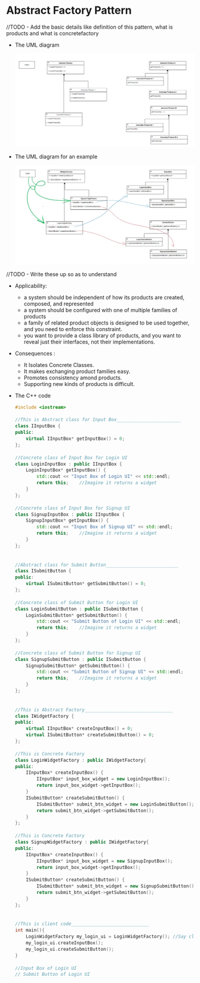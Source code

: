 # Abstract Factory Pattern

//TODO - Add the basic details like definition of this pattern, what is products and what is concretefactory

- The UML diagram

  ![img](./_assets/abstract-factory1.png)

- The UML diagram for an example

  ![img](./_assets/abstract-factory2.png)

//TODO - Write these up so as to understand

- Applicability:

  - a system should be independent of how its products are created, composed, and represented
  - a system should be configured with one of multiple families of products
  - a family of related product objects is designed to be used together, and you need to enforce this constraint.
  - you want to provide a class library of products, and you want to reveal just their interfaces, not their implementations.

- Consequences :

  - It Isolates Concrete Classes.
  - It makes exchanging product families easy.
  - Promotes consistency amond products.
  - Supporting new kinds of products is difficult.

- The C++ code

  ```cpp
  #include <iostream>

  //This is Abstract class for Input Box________________________
  class IInputBox {
  public:
      virtual IInputBox* getInputBox() = 0;
  };

  //Concrete class of Input Box for Login UI
  class LoginInputBox : public IInputBox {
      LoginInputBox* getInputBox() {
          std::cout << "Input Box of Login UI" << std::endl;
          return this;    //Imagine it returns a widget
      }
  };

  //Concrete class of Input Box for Signup UI
  class SignupInputBox : public IInputBox {
      SignupInputBox* getInputBox() {
          std::cout << "Input Box of Signup UI" << std::endl;
          return this;    //Imagine it returns a widget
      }
  };


  //Abstract class for Submit Button___________________________
  class ISubmitButton {
  public:
      virtual ISubmitButton* getSubmitButton() = 0;
  };

  //Concrete class of Submit Button for Login UI
  class LoginSubmitButton : public ISubmitButton {
      LoginSubmitButton* getSubmitButton() {
          std::cout << "Submit Button of Login UI" << std::endl;
          return this;    //Imagine it returns a widget
      }
  };

  //Concrete class of Submit Button for Signup UI
  class SignupSubmitButton : public ISubmitButton {
      SignupSubmitButton* getSubmitButton() {
          std::cout << "Submit Button of Signup UI" << std::endl;
          return this;    //Imagine it returns a widget
      }
  };


  //This is Abstract Factory_________________________________
  class IWidgetFactory {
  public:
      virtual IInputBox* createInputBox() = 0;
      virtual ISubmitButton* createSubmitButton() = 0;
  };

  //This is Concrete Factory
  class LoginWidgetFactory : public IWidgetFactory{
  public:
      IInputBox* createInputBox() {
          IInputBox* input_box_widget = new LoginInputBox();
          return input_box_widget->getInputBox();
      }
      ISubmitButton* createSubmitButton() {
          ISubmitButton* submit_btn_widget = new LoginSubmitButton();
          return submit_btn_widget->getSubmitButton();
      }
  };

  //This is Concrete Factory
  class SignupWidgetFactory : public IWidgetFactory{
  public:
      IInputBox* createInputBox() {
          IInputBox* input_box_widget = new SignupInputBox();
          return input_box_widget->getInputBox();
      }
      ISubmitButton* createSubmitButton() {
          ISubmitButton* submit_btn_widget = new SignupSubmitButton();
          return submit_btn_widget->getSubmitButton();
      }
  };


  //This is client code_____________________________
  int main(){
      LoginWidgetFactory my_login_ui = LoginWidgetFactory(); //Say client wants to render Login UI Widgets
      my_login_ui.createInputBox();
      my_login_ui.createSubmitButton();
  }

  //Input Box of Login UI
  // Submit Button of Login UI
  ```
